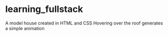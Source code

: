 # learning_fullstack

A model house created in HTML and CSS
Hovering over the roof generates a simple animation
